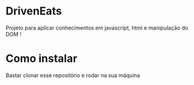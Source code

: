 # DrivenEats
Projeto para aplicar conhecimentos em javascript, html e manipulação do DOM !

# Como instalar 
Bastar clonar esse repositório e rodar na sua máquina
